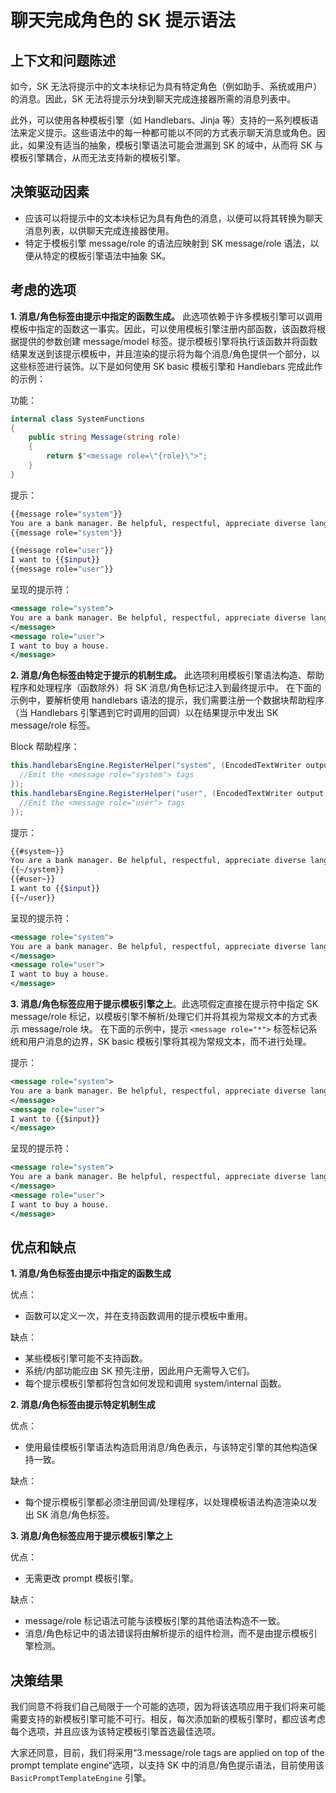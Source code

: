 
# 聊天完成角色的 SK 提示语法

## 上下文和问题陈述

如今，SK 无法将提示中的文本块标记为具有特定角色（例如助手、系统或用户）的消息。因此，SK 无法将提示分块到聊天完成连接器所需的消息列表中。

此外，可以使用各种模板引擎（如 Handlebars、Jinja 等）支持的一系列模板语法来定义提示。这些语法中的每一种都可能以不同的方式表示聊天消息或角色。因此，如果没有适当的抽象，模板引擎语法可能会泄漏到 SK 的域中，从而将 SK 与模板引擎耦合，从而无法支持新的模板引擎。

<!-- This is an optional element. Feel free to remove. -->

## 决策驱动因素

- 应该可以将提示中的文本块标记为具有角色的消息，以便可以将其转换为聊天消息列表，以供聊天完成连接器使用。
- 特定于模板引擎 message/role 的语法应映射到 SK message/role 语法，以便从特定的模板引擎语法中抽象 SK。

## 考虑的选项

**1. 消息/角色标签由提示中指定的函数生成。** 此选项依赖于许多模板引擎可以调用模板中指定的函数这一事实。因此，可以使用模板引擎注册内部函数，该函数将根据提供的参数创建 message/model 标签。提示模板引擎将执行该函数并将函数结果发送到该提示模板中，并且渲染的提示将为每个消息/角色提供一个部分，以这些标签进行装饰。以下是如何使用 SK basic 模板引擎和 Handlebars 完成此作的示例：

功能：

```csharp
internal class SystemFunctions
{
    public string Message(string role)
    {
        return $"<message role=\"{role}\">";
    }
}
```

提示：

```bash
{{message role="system"}}
You are a bank manager. Be helpful, respectful, appreciate diverse language styles.
{{message role="system"}}

{{message role="user"}}
I want to {{$input}}
{{message role="user"}}
```

呈现的提示符：

```xml
<message role="system">
You are a bank manager. Be helpful, respectful, appreciate diverse language styles.
</message>
<message role="user">
I want to buy a house.
</message>
```

**2. 消息/角色标签由特定于提示的机制生成。** 此选项利用模板引擎语法构造、帮助程序和处理程序（函数除外）将 SK 消息/角色标记注入到最终提示中。
在下面的示例中，要解析使用 handlebars 语法的提示，我们需要注册一个数据块帮助程序（当 Handlebars 引擎遇到它时调用的回调）以在结果提示中发出 SK message/role 标签。

Block 帮助程序：

```csharp
this.handlebarsEngine.RegisterHelper("system", (EncodedTextWriter output, Context context, Arguments arguments) => {
  //Emit the <message role="system"> tags
});
this.handlebarsEngine.RegisterHelper("user", (EncodedTextWriter output, Context context, Arguments arguments) => {
  //Emit the <message role="user"> tags
});
```

提示：

```bash
{{#system~}}
You are a bank manager. Be helpful, respectful, appreciate diverse language styles.
{{~/system}}
{{#user~}}
I want to {{$input}}
{{~/user}}
```

呈现的提示符：

```xml
<message role="system">
You are a bank manager. Be helpful, respectful, appreciate diverse language styles.
</message>
<message role="user">
I want to buy a house.
</message>
```

**3. 消息/角色标签应用于提示模板引擎之上**。此选项假定直接在提示符中指定 SK message/role 标记，以模板引擎不解析/处理它们并将其视为常规文本的方式表示 message/role 块。
在下面的示例中，提示 `<message role="*">` 标签标记系统和用户消息的边界，SK basic 模板引擎将其视为常规文本，而不进行处理。

提示：

```xml
<message role="system">
You are a bank manager. Be helpful, respectful, appreciate diverse language styles.
</message>
<message role="user">
I want to {{$input}}
</message>
```

呈现的提示符：

```xml
<message role="system">
You are a bank manager. Be helpful, respectful, appreciate diverse language styles.
</message>
<message role="user">
I want to buy a house.
</message>
```

## 优点和缺点

**1. 消息/角色标签由提示中指定的函数生成**

优点：

- 函数可以定义一次，并在支持函数调用的提示模板中重用。

缺点：

- 某些模板引擎可能不支持函数。
- 系统/内部功能应由 SK 预先注册，因此用户无需导入它们。
- 每个提示模板引擎都将包含如何发现和调用 system/internal 函数。

**2. 消息/角色标签由提示特定机制生成**

优点：

- 使用最佳模板引擎语法构造启用消息/角色表示，与该特定引擎的其他构造保持一致。

缺点：

- 每个提示模板引擎都必须注册回调/处理程序，以处理模板语法构造渲染以发出 SK 消息/角色标签。

**3. 消息/角色标签应用于提示模板引擎之上**

优点：

- 无需更改 prompt 模板引擎。

缺点：

- message/role 标记语法可能与该模板引擎的其他语法构造不一致。
- 消息/角色标记中的语法错误将由解析提示的组件检测，而不是由提示模板引擎检测。

## 决策结果

我们同意不将我们自己局限于一个可能的选项，因为将该选项应用于我们将来可能需要支持的新模板引擎可能不可行。相反，每次添加新的模板引擎时，都应该考虑每个选项，并且应该为该特定模板引擎首选最佳选项。

大家还同意，目前，我们将采用“3.message/role tags are applied on top of the prompt template engine“选项，以支持 SK 中的消息/角色提示语法，目前使用该 `BasicPromptTemplateEngine` 引擎。
